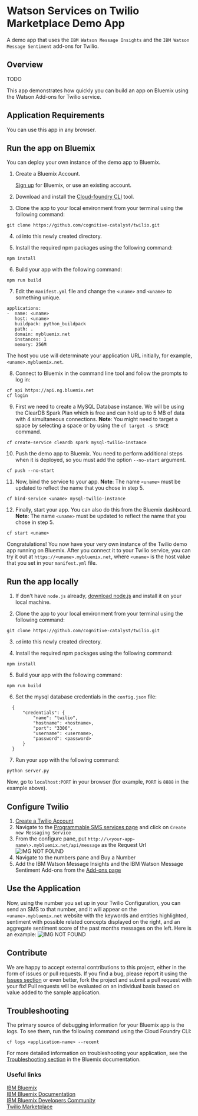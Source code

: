 # Watson Services on Twilio Marketplace Demo App

A demo app that uses the `IBM Watson Message Insights` and the `IBM Watson Message Sentiment` add-ons for Twilio.

## Overview

TODO

This app demonstrates how quickly you can build an app on Bluemix using the Watson Add-ons for Twilio service.

## Application Requirements
You can use this app in any browser.

## Run the app on Bluemix
You can deploy your own instance of the demo app to Bluemix.

1. Create a Bluemix Account.

    [Sign up][bluemix_signup_url] for Bluemix, or use an existing account.

2. Download and install the [Cloud-foundry CLI][cloud_foundry_url] tool.

3. Clone the app to your local environment from your terminal using the following command:

  ```
  git clone https://github.com/cognitive-catalyst/twilio.git
  ```

4. `cd` into this newly created directory.

5. Install the required npm packages using the following command:

  ```
  npm install
  ```

6. Build your app with the following command:

  ```
  npm run build
  ```

7. Edit the `manifest.yml` file and change the `<uname>` and `<uname>` to something unique.

  ```
  applications:
  -  name: <uname>
     host: <uname>
     buildpack: python_buildpack
     path: .
     domain: mybluemix.net
     instances: 1
     memory: 256M
  ```
  The host you use will determinate your application URL initially, for example, `<uname>.mybluemix.net`.

8. Connect to Bluemix in the command line tool and follow the prompts to log in:

  ```
  cf api https://api.ng.bluemix.net
  cf login
  ```

9. First we need to create a MySQL Database instance. We will be using the ClearDB Spark Plan which is free and can hold up to 5 MB of data with 4 simultaneous connections. **Note**: You might need to target a space by selecting a space or by using the `cf target -s SPACE` command.

  ```
  cf create-service cleardb spark mysql-twilio-instance
  ```

10. Push the demo app to Bluemix. You need to perform additional steps when it is deployed, so you must add the option `--no-start` argument.

  ```
  cf push --no-start
  ```

11. Now, bind the service to your app. **Note**: The name `<uname>` must be updated to reflect the name that you chose in step 5.

  ```
  cf bind-service <uname> mysql-twilio-instance
  ```

12. Finally, start your app. You can also do this from the Bluemix dashboard. **Note**: The name `<uname>` must be updated to reflect the name that you chose in step 5.

  ```
  cf start <uname>
  ```

Congratulations! You now have your very own instance of the Twilio demo app running on Bluemix.
After you connect it to your Twilio service, you can 
try it out at `https://<uname>.mybluemix.net`, where `<uname>` is the host value that you set in your `manifest.yml` file.

## Run the app locally

1. If don't have `node.js` already, [download node.js][download_node_url] and install it on your local machine.

2. Clone the app to your local environment from your terminal using the following command:

  ```
  git clone https://github.com/cognitive-catalyst/twilio.git
  ```

3. `cd` into this newly created directory.

4. Install the required npm packages using the following command:

  ```
  npm install
  ```

5. Build your app with the following command:

  ```
  npm run build
  ```

6. Set the mysql database credentials in the `config.json` file:

  ```
    {
        "credentials": {
            "name": "twilio",
            "hostname": <hostname>,
            "port": "3306",
            "username": <username>,
            "password": <password>
        }
    }
  ```

7. Run your app with the following command:

  ```
  python server.py
  ```

Now, go to `localhost:PORT` in your browser (for example, `PORT` is `8888` in the example above).

## Configure Twilio

1. [Create a Twilio Account](https://www.twilio.com/try-twilio)
2. Navigate to the [Programmable SMS services page](https://www.twilio.com/console/sms/services) and click on `Create new Messaging Service`
3. From the configure pane, put `http://\<your-app-name\>.mybluemix.net/api/message` as the Request Url ![IMG NOT FOUND](readme-assets/url-config.png)
4. Navigate to the numbers pane and Buy a Number
5. Add the IBM Watson Message Insights and the IBM Watson Message Sentiment Add-ons from the [Add-ons page](https://www.twilio.com/console/sms/add-ons)

## Use the Application

Now, using the number you set up in your Twilio Configuration, you can send an SMS to that number, and it will appear
on the `<uname>.mybluemix.net` website with the keywords and entities highlighted, sentiment with possible
related concepts displayed on the right, and an aggregate sentiment score of the past months messages on the left.  Here is an example:
![IMG NOT FOUND](readme-assets/demo.png)


## Contribute
We are happy to accept external contributions to this project, either in the form of issues or pull requests.
If you find a bug, please report it using the [Issues section](https://github.ibm.com/amblock/twilio/issues) or even better, fork the project and submit a pull request with your fix!
Pull requests will be evaluated on an individual basis based on value added to the sample application.

## Troubleshooting

The primary source of debugging information for your Bluemix app is the logs. To see them, run the following command using the Cloud Foundry CLI:

  ```
  cf logs <application-name> --recent
  ```
For more detailed information on troubleshooting your application, see the [Troubleshooting section](https://www.ng.bluemix.net/docs/troubleshoot/tr.html) in the Bluemix documentation.

### Useful links
[IBM Bluemix](https://bluemix.net/)  
[IBM  Bluemix Documentation](https://www.ng.bluemix.net/docs/)  
[IBM Bluemix Developers Community](http://developer.ibm.com/bluemix)  
[Twilio Marketplace](https://www.twilio.com/marketplace/add-ons)

[bluemix_signup_url]: https://console.ng.bluemix.net/registration/
[cloud_foundry_url]: https://github.com/cloudfoundry/cli
[download_node_url]: https://nodejs.org/download/
